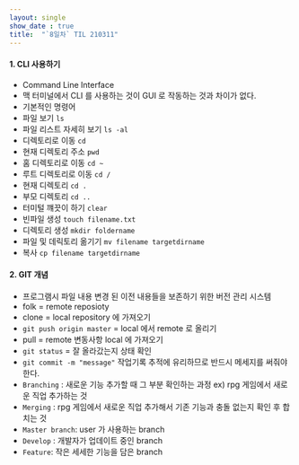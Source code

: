 ```yaml
---
layout: single
show_date : true
title:  "`8일차` TIL 210311"
---
```


#### 1. CLI  사용하기
- Command Line Interface
- 맥 터미널에서 CLI 를 사용하는 것이 GUI 로 작동하는 것과 차이가 없다.
- 기본적인 명령어
- 파일 보기 `ls`
- 파일 리스트 자세히 보기 `ls -al`
- 디렉토리로 이동 `cd`
- 현재 디렉토리 주소 `pwd`
- 홈 디렉토리로 이동 `cd ~`
- 루트 디렉토리로 이동 `cd /`
- 현재 디렉토리 `cd .`
- 부모 디렉토리 `cd ..`
- 터미털 꺠끗이 하기 `clear`
- 빈파일 생성 `touch filename.txt`
- 디렉토리 생성 `mkdir foldername`
- 파일 및 데릭토리 옮기기 `mv filename targetdirname`
- 복사 `cp filename targetdirname`


#### 2. GIT 개념
- 프로그램시 파일 내용 변경 된 이전 내용들을 보존하기 위한 버전 관리 시스템
- folk = remote reposioty
- clone = local repository 에 가져오기
- `git push origin master` = local 에서 remote 로 올리기
- pull = remote 변동사항 local 에 가져오기
- `git status` = 잘 올라갔는지 상태 확인
- `git commit -m "message"` 작업기록 추적에 유리하므로 반드시 메세지를 써줘야 한다.
- `Branching` : 새로운 기능 추가할 때 그 부분 확인하는 과정 ex) rpg 게임에서 새로운 직업 추가하는 것
- `Merging` : rpg 게임에서 새로운 직업 추가해서 기존 기능과 충돌 없는지 확인 후 합치는 것
- `Master branch`: user 가 사용하는 branch
- `Develop` : 개발자가 업데이트 중인 branch
- `Feature`: 작은 세세한 기능을 담은 branch
